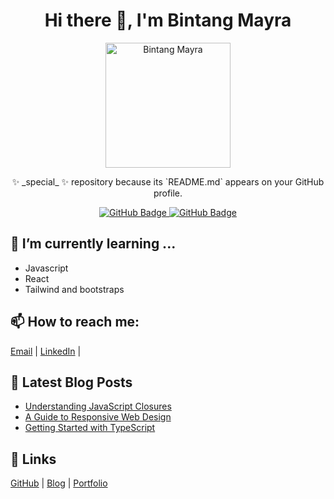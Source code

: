 <!-- README.md -->

<h1 align="center">Hi there 👋, I'm Bintang Mayra</h1>

<p align="center">
  <img src="https://github.com/bintangmayra/bintangmayra/blob/main/profile_picture.png" alt="Bintang Mayra" width="200"/>
</p>

<p align="center">
  ✨ _special_ ✨ repository because its `README.md` appears on your GitHub profile.
</p>

<p align="center">
  <a href="https://github.com/bintangmayra?tab=followers">
    <img src="https://img.shields.io/github/followers/bintangmayra?label=Followers&style=social" alt="GitHub Badge">
  </a>
  <a href="https://github.com/bintangmayra?tab=repositories">
    <img src="https://img.shields.io/github/stars/bintangmayra?label=Stars&style=social" alt="GitHub Badge">
  </a>
</p>

<h2>🌱 I’m currently learning ...</h2>
<ul>
  <li>Javascript</li>
  <li>React </li>
  <li>Tailwind and bootstraps</li>
</ul>

<h2>📫 How to reach me:</h2>
<p>
  <a href="mailto:bintangmayradestianti@gmail.com">Email</a> |
  <a href="https://linkedin.com/in/bintang-mayra-3698322a2/">LinkedIn</a> |

</p>


<h2>📝 Latest Blog Posts</h2>
<ul>
  <li><a href="https://blog.bintangmayra.com/post1">Understanding JavaScript Closures</a></li>
  <li><a href="https://blog.bintangmayra.com/post2">A Guide to Responsive Web Design</a></li>
  <li><a href="https://blog.bintangmayra.com/post3">Getting Started with TypeScript</a></li>
</ul>

<h2>🔗 Links</h2>
<p>
  <a href="https://github.com/bintangmayra">GitHub</a> |
  <a href="https://blog.bintangmayra.com">Blog</a> |
  <a href="https://portfolio.bintangmayra.com">Portfolio</a>
</p>
